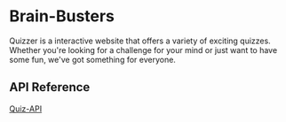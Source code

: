 # Brain-Busters

Quizzer is a interactive website that offers a variety of exciting quizzes.
Whether you're looking for a challenge for your mind or just want to have some fun, we've got something for everyone.


## API Reference

[Quiz-API](https://github.com/Ju7ii/Quiz-API)
